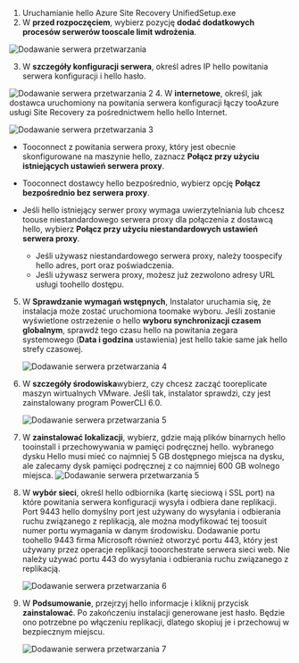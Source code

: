 1. Uruchamianie hello Azure Site Recovery UnifiedSetup.exe
2. W **przed rozpoczęciem**, wybierz pozycję **dodać dodatkowych procesów serwerów tooscale limit wdrożenia**.

  ![Dodawanie serwera przetwarzania](./media/site-recovery-add-process-server/ps-page-1.png)

3. W **szczegóły konfiguracji serwera**, określ adres IP hello powitania serwera konfiguracji i hello hasło.

  ![Dodawanie serwera przetwarzania 2](./media/site-recovery-add-process-server/ps-page-2.png)
4. W **internetowe**, określ, jak dostawca uruchomiony na powitania serwera konfiguracji łączy tooAzure usługi Site Recovery za pośrednictwem hello hello Internet.

  ![Dodawanie serwera przetwarzania 3](./media/site-recovery-add-process-server/ps-page-3.png)

   * Tooconnect z powitania serwera proxy, który jest obecnie skonfigurowane na maszynie hello, zaznacz **Połącz przy użyciu istniejących ustawień serwera proxy**.
   * Tooconnect dostawcy hello bezpośrednio, wybierz opcję **Połącz bezpośrednio bez serwera proxy**.
   * Jeśli hello istniejący serwer proxy wymaga uwierzytelniania lub chcesz toouse niestandardowego serwera proxy dla połączenia z dostawcą hello, wybierz **Połącz przy użyciu niestandardowych ustawień serwera proxy**.

     * Jeśli używasz niestandardowego serwera proxy, należy toospecify hello adres, port oraz poświadczenia.
     * Jeśli używasz serwera proxy, możesz już zezwolono adresy URL usługi toohello dostępu.

5. W **Sprawdzanie wymagań wstępnych**, Instalator uruchamia się, że instalacja może zostać uruchomiona toomake wyboru. Jeśli zostanie wyświetlone ostrzeżenie o hello **wyboru synchronizacji czasem globalnym**, sprawdź tego czasu hello na powitania zegara systemowego (**Data i godzina** ustawienia) jest hello takie same jak hello strefy czasowej.

     ![Dodawanie serwera przetwarzania 4](./media/site-recovery-add-process-server/ps-page-4.png)

6. W **szczegóły środowiska**wybierz, czy chcesz zacząć tooreplicate maszyn wirtualnych VMware. Jeśli tak, instalator sprawdzi, czy jest zainstalowany program PowerCLI 6.0.

     ![Dodawanie serwera przetwarzania 5](./media/site-recovery-add-process-server/ps-page-5.png)

7. W **zainstalować lokalizacji**, wybierz, gdzie mają plików binarnych hello tooinstall i przechowywania w pamięci podręcznej hello. wybranego dysku Hello musi mieć co najmniej 5 GB dostępnego miejsca na dysku, ale zalecamy dysk pamięci podręcznej z co najmniej 600 GB wolnego miejsca.
     ![Dodawanie serwera przetwarzania 5](./media/site-recovery-add-process-server/ps-page-6.png)

8. W **wybór sieci**, określ hello odbiornika (kartę sieciową i SSL port) na które powitania serwera konfiguracji wysyła i odbiera dane replikacji. Port 9443 hello domyślny port jest używany do wysyłania i odbierania ruchu związanego z replikacją, ale można modyfikować tej toosuit numer portu wymagania w danym środowisku. Dodawanie portu toohello 9443 firma Microsoft również otworzyć portu 443, który jest używany przez operacje replikacji tooorchestrate serwera sieci web. Nie należy używać portu 443 do wysyłania i odbierania ruchu związanego z replikacją.

     ![Dodawanie serwera przetwarzania 6](./media/site-recovery-add-process-server/ps-page-7.png)
9. W **Podsumowanie**, przejrzyj hello informacje i kliknij przycisk **zainstalować**. Po zakończeniu instalacji generowane jest hasło. Będzie ono potrzebne po włączeniu replikacji, dlatego skopiuj je i przechowuj w bezpiecznym miejscu.

     ![Dodawanie serwera przetwarzania 7](./media/site-recovery-add-process-server/ps-page-8.png)
